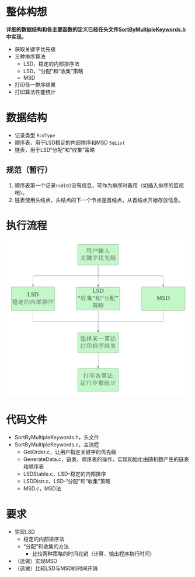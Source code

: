 # 整体构想

**详细的数据结构和各主要函数的定义已经在头文件[SortByMultipleKeywords.h](SortByMultipleKeywords.h)中实现。**

- 获取关键字优先级
- 三种排序算法
  - LSD，稳定的内部排序法
  - LSD，“分配”和“收集”策略
  - MSD
- 打印任一排序结果
- 打印算法性能统计

# 数据结构

- 记录类型 `RcdType`
- 顺序表，用于LSD稳定的内部排序和MSD  `SqList`
- 链表，用于LSD“分配”和“收集”策略

## 规范（暂行）

1. 顺序表第一个记录`rcd[0]`没有信息，可作为排序时备用（如插入排序的监视哨）。
2. 链表使用头结点，头结点的下一个节点是首结点，从首结点开始存放信息。

# 执行流程

![Flowchart](Flowchart.png)

# 代码文件

- SortByMultipleKeywords.h，头文件
- SortByMultipleKeywords.c，主流程
  - GetOrder.c，让用户指定关键字的优先级
  - GenerateData.c，链表、顺序表的操作，实现初始化由随机数产生的链表和顺序表
  - LSDStable.c，LSD-稳定的内部排序
  - LSDDistr.c，LSD-“分配”和“收集”策略
  - MSD.c，MSD法

# 要求

- 实现LSD
  - 稳定的内部排序法
  - “分配”和收集的方法
    - 比较两种策略的时间花销（计算、输出程序执行时间）
- （选做）实现MSD
- （选做）比较LSD与MSD的时间开销